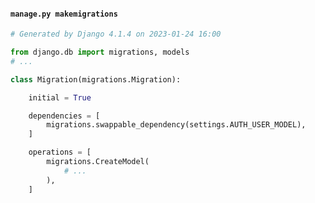 #### `manage.py makemigrations`

```py
# Generated by Django 4.1.4 on 2023-01-24 16:00

from django.db import migrations, models
# ...
```

```py
class Migration(migrations.Migration):

    initial = True

    dependencies = [
        migrations.swappable_dependency(settings.AUTH_USER_MODEL),
    ]

    operations = [
        migrations.CreateModel(
            # ...
        ),
    ]
```


<aside class="notes">
</aside>
